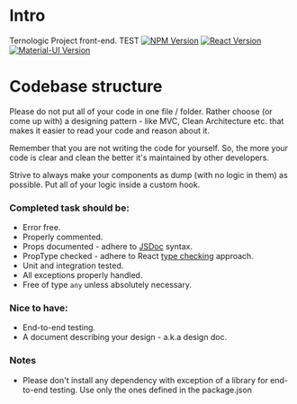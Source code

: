 # Intro
Ternologic Project front-end.
TEST
[![NPM Version][npm-image]][npm-url]
[![React Version][react-image]][react-url]
[![Material-UI Version][material-ui-image]][material-ui-url]

# Codebase structure
Please do not put all of your code in one file / folder. Rather choose (or come up with) a designing pattern - like MVC, Clean Architecture etc. that makes
it easier to read your code and reason about it. 

Remember that you are not writing the code for yourself. So, the more your code is clear and clean the better it's maintained by other developers.

Strive to always make your components as dump (with no logic in them) as possible. Put all of your logic inside a custom hook. 

### Completed task should be:
- Error free.
- Properly commented.
- Props documented - adhere to [JSDoc][jsdoc] syntax.
- PropType checked - adhere to React [type checking][react-typechecking] approach.
- Unit and integration tested.
- All exceptions properly handled.
- Free of type `any` unless absolutely necessary. 

### Nice to have:
- End-to-end testing.
- A document describing your design - a.k.a design doc.

### Notes
- Please don't install any dependency with exception of a library for end-to-end testing. Use only the ones defined in the package.json

[react-url]: https://reactjs.org/
[react-image]: https://badgen.net/badge/react/17.0.2/blue
[npm-url]: https://www.npmjs.com/
[npm-image]: https://badgen.net/badge/npm/6.14/red?icon=npm
[material-ui-url]: https://material-ui.com/
[material-ui-image]: https://badgen.net/badge/material-ui/4.11/cyan
[jsdoc]: https://jsdoc.app/
[react-typechecking]: https://reactjs.org/docs/typechecking-with-proptypes.html


